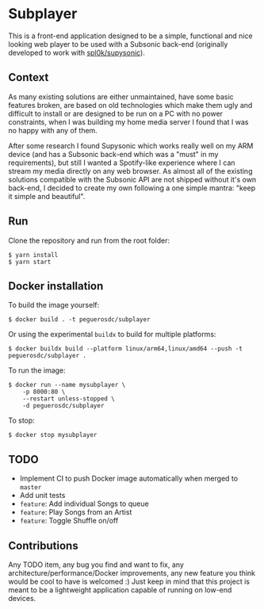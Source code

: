 # Subplayer

This is a front-end application designed to be a simple, functional and nice looking web player to be used with a Subsonic back-end (originally developed to work with [spl0k/supysonic](https://github.com/spl0k/supysonic)).

## Context

As many existing solutions are either unmaintained, have some basic features broken, are based on old technologies which make them ugly and difficult to install or are designed to be run on a PC with no power constraints, when I was building my home media server I found that I was no happy with any of them.

After some research I found Supysonic which works really well on my ARM device (and has a Subsonic back-end which was a "must" in my requirements), but still I wanted a Spotify-like experience where I can stream my media directly on any web browser. As almost all of the existing solutions compatible with the Subsonic API are not shipped without it's own back-end, I decided to create my own following a one simple mantra: "keep it simple and beautiful".

## Run

Clone the repository and run from the root folder:

```
$ yarn install
$ yarn start
```

## Docker installation

To build the image yourself:

```
$ docker build . -t peguerosdc/subplayer
```

Or using the experimental `buildx` to build for multiple platforms:

```
$ docker buildx build --platform linux/arm64,linux/amd64 --push -t peguerosdc/subplayer .
```

To run the image:

```
$ docker run --name mysubplayer \
    -p 8000:80 \
    --restart unless-stopped \
    -d peguerosdc/subplayer
```

To stop:

```
$ docker stop mysubplayer
```

## TODO
- Implement CI to push Docker image automatically when merged to `master`
- Add unit tests
- `feature`: Add individual Songs to queue
- `feature`: Play Songs from an Artist
- `feature`: Toggle Shuffle on/off

## Contributions
Any TODO item, any bug you find and want to fix, any architecture/performance/Docker improvements, any new feature you think would be cool to have is welcomed :) Just keep in mind that this project is meant to be a lightweight application capable of running on low-end devices.